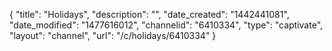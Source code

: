 {
    "title": "Holidays",
    "description": "",
    "date_created": "1442441081",
    "date_modified": "1477616012",
    "channelid": "6410334",
    "type": "captivate",
    "layout": "channel",
    "url": "\/c\/holidays\/6410334"
}